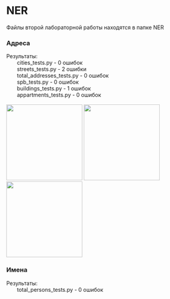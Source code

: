 # NER
Файлы второй лабораторной работы находятся в папке NER

### Адреса 
Результаты: <br/>
  cities_tests.py - 0 ошибок <br/>
  streets_tests.py - 2 ошибки <br/>
  total_addresses_tests.py - 0 ошибок<br/>
  spb_tests.py - 0 ошибок<br/>
  buildings_tests.py - 1 ошибок<br/>
  appartments_tests.py - 0 ошибок<br/>
   <br/>
  <img src="https://user-images.githubusercontent.com/50598598/102091196-8de65680-3e2f-11eb-9590-69de063ee0ed.png" height="200" width="200">
  <img src="https://user-images.githubusercontent.com/50598598/102091376-cd14a780-3e2f-11eb-8f44-b3e2cb0b20d9.png" height="200" width="200">
  <img src="https://user-images.githubusercontent.com/50598598/102501618-b0c27600-408e-11eb-9ccd-ffea2893f644.png" height="200" width="200">
   <br/>

### Имена 
Результаты: <br/>
  total_persons_tests.py - 0 ошибок <br/>
